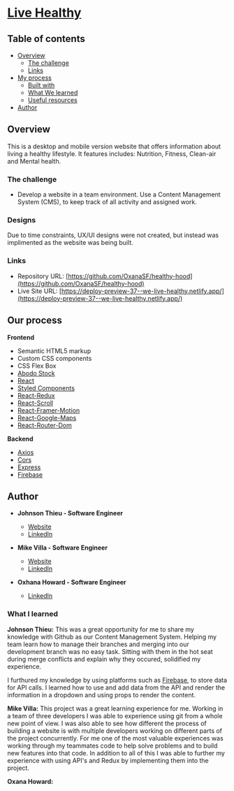 # [Live Healthy](https://deploy-preview-37--we-live-healthy.netlify.app/)

## Table of contents

- [Overview](#overview)
  - [The challenge](#the-challenge)
  - [Links](#links)
- [My process](#my-process)
  - [Built with](#built-with)
  - [What We learned](#what-i-learned)
  - [Useful resources](#useful-resources)
- [Author](#author)

## Overview

This is a desktop and mobile version website that offers information about living a healthy lifestyle. It features includes: Nutrition, Fitness, Clean-air and Mental health.

### The challenge

- Develop a website in a team environment. Use a Content Management System (CMS), to keep track of all activity and assigned work.

### Designs

Due to time constraints, UX/UI designs were not created, but instead was implimented as the website was being built.

### Links

- Repository URL: [https://github.com/OxanaSF/healthy-hood](https://github.com/OxanaSF/healthy-hood)
- Live Site URL: [https://deploy-preview-37--we-live-healthy.netlify.app/](https://deploy-preview-37--we-live-healthy.netlify.app/)

## Our process

**Frontend**

- Semantic HTML5 markup
- Custom CSS components
- CSS Flex Box
- [Abodo Stock](stock.adobe.com/)
- [React](https://reactjs.org/)
- [Styled Components](https://styled-components.com/)
- [React-Redux](https://redux.js.org/usage/)
- [React-Scroll](https://www.npmjs.com/package/react-scroll)
- [React-Framer-Motion](https://www.framer.com/motion/)
- [React-Google-Maps](https://www.npmjs.com/package/@react-google-maps/api)
- [React-Router-Dom](https://www.npmjs.com/package/react-router-dom)

**Backend**

- [Axios](https://www.npmjs.com/package/axios#axios-api)
- [Cors](https://www.npmjs.com/package/cors)
- [Express](https://www.npmjs.com/package/express)
- [Firebase](https://firebase.google.com/)

## Author

- **Johnson Thieu - Software Engineer**

  - [Website](https://mynameisjohnson.github.io/react-portfolio/)
  - [LinkedIn](https://www.linkedin.com/in/johnson-thieu/)

- **Mike Villa - Software Engineer**

  - [Website](https://mikegv.github.io/portfolio/)
  - [LinkedIn](https://www.linkedin.com/in/michael-villa-338a0567/)

- **Oxhana Howard - Software Engineer**
  - [LinkedIn](https://www.linkedin.com/in/oxana-howard/)

### What I learned

**Johnson Thieu:**
This was a great opportunity for me to share my knowledge with Github as our Content Management System. Helping my team learn how to manage their branches and merging into our development branch was no easy task. Sitting with them in the hot seat during merge conflicts and explain why they occured, solidified my experience.

I furthured my knowledge by using platforms such as [Firebase](https://firebase.google.com/), to store data for API calls. I learned how to use and add data from the API and render the information in a dropdown and using props to render the content.

**Mike Villa:**
This project was a great learning experience for me. Working in a team of three developers I was able to experience using git from a whole new point of view. I was also able to see how different the process of building a website is with multiple developers working on different parts of the project concurrently. For me one of the most valuable experiences was working through my teammates code to help solve problems and to build new features into that code. In addition to all of this I was able to further my experience with using API's and Redux by implementing them into the project.

**Oxana Howard:**
